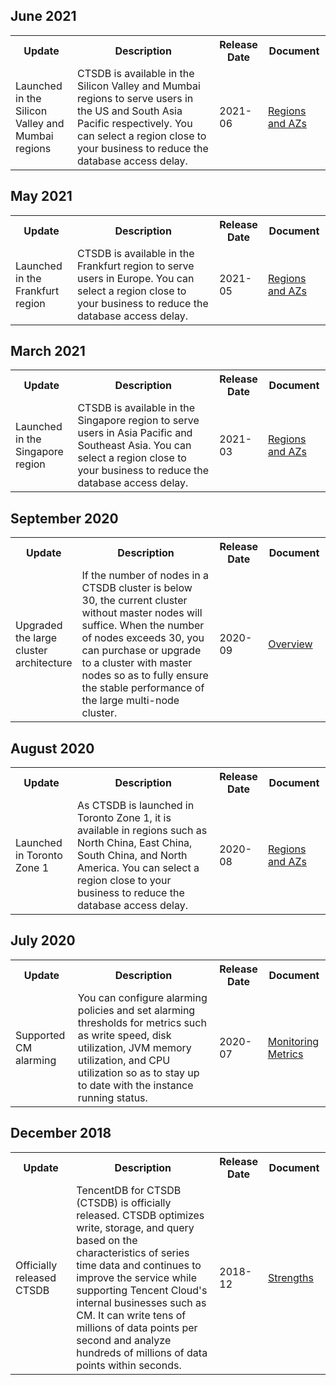 ## June 2021
<table>
<tr><th width=20%>Update</th><th width=50%>Description</th><th width=10%>Release Date</th><th width=20%>Document</th></tr>
<tr>
<td>Launched in the Silicon Valley and Mumbai regions</td>
<td>CTSDB is available in the Silicon Valley and Mumbai regions to serve users in the US and South Asia Pacific respectively. You can select a region close to your business to reduce the database access delay.</td>
<td>2021-06</td>
<td><a href="https://intl.cloud.tencent.com/document/product/1100/40937" target="_blank">Regions and AZs</a></td></tr>
</table>

## May 2021
<table>
<tr><th width=20%>Update</th><th width=50%>Description</th><th width=10%>Release Date</th><th width=20%>Document</th></tr>
<tr>
<td>Launched in the Frankfurt region</td>
<td>CTSDB is available in the Frankfurt region to serve users in Europe. You can select a region close to your business to reduce the database access delay.</td>
<td>2021-05</td>
<td><a href="https://intl.cloud.tencent.com/document/product/1100/40937" target="_blank">Regions and AZs</a></td></tr>
</table>

## March 2021
<table>
<tr><th width=20%>Update</th><th width=50%>Description</th><th width=10%>Release Date</th><th width=20%>Document</th></tr>
<tr>
<td>Launched in the Singapore region</td>
<td>CTSDB is available in the Singapore region to serve users in Asia Pacific and Southeast Asia. You can select a region close to your business to reduce the database access delay.</td>
<td>2021-03</td>
<td><a href="https://intl.cloud.tencent.com/document/product/1100/40937" target="_blank">Regions and AZs</a></td></tr>
</table>

## September 2020
<table>
<tr><th width=20%>Update</th><th width=50%>Description</th><th width=10%>Release Date</th><th width=20%>Document</th></tr>
<tr>
<td>Upgraded the large cluster architecture</td>
<td>If the number of nodes in a CTSDB cluster is below 30, the current cluster without master nodes will suffice. When the number of nodes exceeds 30, you can purchase or upgrade to a cluster with master nodes so as to fully ensure the stable performance of the large multi-node cluster.</td>
<td>2020-09</td>
<td><a href="https://intl.cloud.tencent.com/document/product/1100/40940" target="_blank">Overview</a></td></tr>
</table>

## August 2020
<table>
<tr><th width=20%>Update</th><th width=50%>Description</th><th width=10%>Release Date</th><th width=20%>Document</th></tr>
<tr>
<td>Launched in Toronto Zone 1</td>
<td>As CTSDB is launched in Toronto Zone 1, it is available in regions such as North China, East China, South China, and North America. You can select a region close to your business to reduce the database access delay.</td>
<td>2020-08</td>
<td><a href="https://intl.cloud.tencent.com/document/product/1100/40937" target="_blank">Regions and AZs</a></td></tr>
</table>

## July 2020
<table>
<tr><th width=20%>Update</th><th width=50%>Description</th><th width=10%>Release Date</th><th width=20%>Document</th></tr>
<tr>
<td>Supported CM alarming</td>
<td>You can configure alarming policies and set alarming thresholds for metrics such as write speed, disk utilization, JVM memory utilization, and CPU utilization so as to stay up to date with the instance running status.</td>
<td>2020-07</td>
<td><a href="https://intl.cloud.tencent.com/document/product/1100/40917" target="_blank">Monitoring Metrics</a></td></tr>
</table>

## December 2018
<table>
<tr><th width=20%>Update</th><th width=50%>Description</th><th width=10%>Release Date</th><th width=20%>Document</th></tr>
<tr>
<td>Officially released CTSDB</td>
<td>TencentDB for CTSDB (CTSDB) is officially released.
CTSDB optimizes write, storage, and query based on the characteristics of series time data and continues to improve the service while supporting Tencent Cloud's internal businesses such as CM. It can write tens of millions of data points per second and analyze hundreds of millions of data points within seconds.</td>
<td>2018-12</td>
<td><a href="https://intl.cloud.tencent.com/document/product/1100/40939" target="_blank">Strengths</a></td></tr>
</table>

